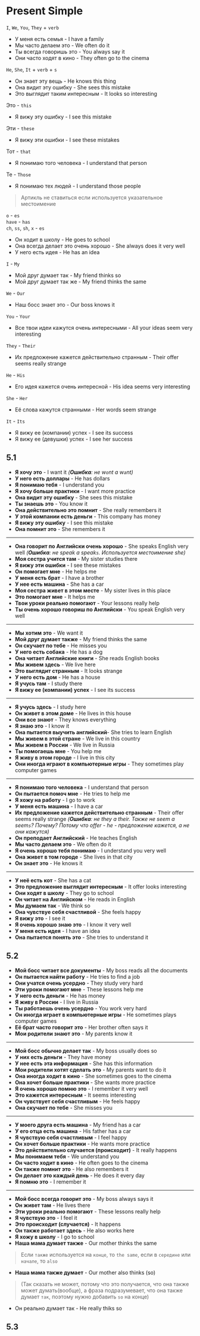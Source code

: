 # Present Simple

`I`, `We`, `You`, `They` + `verb`

- У меня есть семья - I have a family
- Мы часто делаем это - We often do it
- Ты всегда говоришь это - You always say it
- Они часто ходят в кино - They often go to the cinema

`He`, `She`, `It` + `verb` + `s`

- Он знает эту вещь - He knows this thing
- Она видит эту ошибку - She sees this mistake
- Это выглядит таким интересным - It looks so interesting

Это - `this`

- Я вижу эту ошибку - I see this mistake

Эти - `these`

- Я вижу эти ошибки - I see these mistakes

Тот - `that`

- Я понимаю того человека - I understand that person

Те - `Those`

- Я понимаю тех людей - I understand those people

> Артикль не ставиться если используется указательное местоимение

`o` - `es`  
`have` - `has`  
`ch`, `ss`, `sh`, `x` - `es`  

- Он ходит в школу - He goes to school
- Она всегда делает это очень хорошо - She always does it very well
- У него есть идея - He has an idea

`I` - `My`

- Мой друг думает так - My friend thinks so
- Мой друг думает так же - My friend thinks the same

`We` - `Our`

- Наш босс знает это - Our boss knows it

`You` - `Your`

- Все твои идеи кажутся очень интересными - All your ideas seem very interesting

`They` - `Their` 

- Их предложение кажется действительно странным - Their offer seems really strange

`He` - `His`

- Его идея кажется очень интересной - His idea seems very interesting

`She` - `Her`

- Её слова кажутся странными - Her words seem strange

`It` - `Its`

- Я вижу ее (компании) успех - I see its success
- Я вижу ее (девушки) успех - I see her success

## 5.1

- **Я хочу это** - I want it *(**Ошибка**: не w`o`nt a w`a`nt)*
- **У него есть доллары** - He has dollars
- **Я понимаю тебя** - I understand you
- **Я хочу больше практики** - I want more practice
- **Она видит эту ошибку** - She sees this mistake
- **Ты знаешь это** - You know it
- **Она действительно это помнит** - She really remembers it
- **У этой компании есть деньги** - This company has money
- **Я вижу эту ошибку** - I see this mistake
- **Она помнит это** - She remembers it

---------------------------------------

- **Она говорит по Английски очень хорошо** - She speaks English very well *(**Ошибка**: не speak a speak`s`. Используется местоимение she)*
- **Моя сестра учится там** - My sister studies there
- **Я вижу эти ошибки** - I see these mistakes
- **Он помогает мне** - He helps me
- **У меня есть брат** - I have a brother
- **У нее есть машина** - She has a car
- **Моя сестра живет в этом месте** - My sister lives in this place
- **Это помогает мне** - It helps me
- **Твои уроки реально помогают** - Your lessons really help
- **Ты очень хорошо говориш по Английски** - You speak English very well

---------------------------------------

- **Мы хотим это** - We want it
- **Мой друг думает также** - My friend thinks the same
- **Он скучает по тебе** - He misses you
- **У него есть собака** - He has a dog
- **Она читает Английские книги** - She reads English books
- **Мы живем здесь** - We live here
- **Это выглядит странным** - It looks strange
- **У него есть дом** - He has a house
- **Я учусь там** - I study there
- **Я вижу ее (компании) успех** - I see its success

---------------------------------------

- **Я учусь здесь** - I study here
- **Он живет в этом доме** - He lives in this house
- **Они все знают** - They knows everything
- **Я знаю это** - I know it
- **Она пытается выучить английский**- She tries to learn English
- **Мы живем в этой стране** - We live in this country
- **Мы живем в России** - We live in Russia
- **Ты помогаешь мне** - You help me
- **Я живу в этом городе** - I live in this city
- **Они иногда играют в компьютерные игры** - They sometimes play computer games

---------------------------------------

- **Я понимаю того человека** - I understand that person
- **Он пытается помоч мне** - He tries to help me
- **Я хожу на работу** - I go to work
- **У меня есть машина** - I have a car
- **Их предложение кажется действительно странным** - Their offer seems really strange *(**Ошибка**: не they a their. Также не seem а seem`s`? Почему? Потому что offer - he - предложение кажется, а не они кажутся)*
- **Он преподает Английский** - He teaches English
- **Мы часто делаем это** - We often do it
- **Я очень хорошо тебя понимаю** - I understand you very well
- **Она живет в том городе** - She lives in that city
- **Он знает это** - He knows it

---------------------------------------

- **У неё есть кот** - She has a cat
- **Это предложение выглядит интересным** - It offer looks interesting
- **Они ходят в школу** - They go to school
- **Он читает на Английском** - He reads in English
- **Мы думаем так** - We think so
- **Она чувствуе себя счастливой** - She feels happy
- **Я вижу это** - I see it
- **Я очень хорошо знаю это** - I know it very well
- **У меня есть идея** - I have an idea
- **Она пытается понять это** - She tries to understand it

## 5.2

- **Мой босс читает все документы** - My boss reads all the documents
- **Он пытается найти работу** - He tries to find a job
- **Они учатся очень усердно** - They study very hard
- **Эти уроки помогают мне** - These lessons help me
- **У него есть деньги** - He has money
- **Я живу в России** - I live in Russia
- **Ты работаешь очень усердно** - You work very hard
- **Он иногда играет в компьютерные игры** - He sometimes plays computer games
- **Её брат часто говорит это** - Her brother often says it
- **Мои родители знают это** - My parents know it

---------------------------------------

- **Мой босс обычно делает так** - My boss usually does so
- **У них есть деньги** - They have money
- **У нее есть эта информация** - She has this information
- **Мои родители хотят сделать это** - My parents want to do it
- **Она иногда ходит в кино** - She sometimes goes to the cinema
- **Она хочет больше практики** - She wants more practice
- **Я очень хорошо помню это** - I remember it very well
- **Это кажется интересным** - It seems interesting
- **Он чувствует себя счастливым** - He feels happy
- **Она скучает по тебе** - She misses you

---------------------------------------

- **У моего друга есть машина** - My friend has a car
- **У его отца есть машина** - His father has a car
- **Я чувствую себя счастливым** - I feel happy
- **Он хочет больше практики** - He wants more practice
- **Это действительно случается (происходит)** - It really happens
- **Мы понимаем тебя** - We understand you
- **Он часто ходит в кино** - He often goes to the cinema
- **Он также помнит это** - He also remembers it
- **Он делает это каждый день** - He does it every day
- **Я помню это** - I remember it

---------------------------------------

- **Мой босс всегда говорит это** - My boss always says it
- **Он живет там** - He lives there
- **Эти уроки реально помогают** - These lessons really help
- **Я чувствую это** - I feel it
- **Это происходит (случается)** - It happens
- **Он также работает здесь** - He also works here
- **Я хожу в школу** - I go to school
- **Наша мама думает также** - Our mother thinks the same

> Если `также` используется на `конце`, то `the same`, если в `середине` или `начале`, то `also`

- **Наша мама также думает** - Our mother also thinks (so)

> (Так сказать не может, потому что это получается, что она также может думать(вообще), а фраза подразумевает, что она также думает `так`, поэтому нужно добавить `so` на конце)

- Он реально думает так - He really thiks so

## 5.3